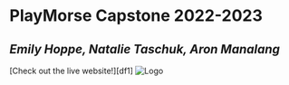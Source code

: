 # PlayMorse Capstone 2022-2023
## _Emily Hoppe, Natalie Taschuk, Aron Manalang_

[Check out the live website!][df1]
![Logo](community_vision/src/Components/logo.png)
